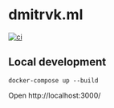 # dmitrvk.ml

[![ci](https://img.shields.io/github/workflow/status/dmitrvk/dmitrvk.ml/ci?color=ffffff&label=ci&style=flat-square)](https://github.com/dmitrvk/dmitrvk.ml/actions)

## Local development

```
docker-compose up --build
```

Open http://localhost:3000/
